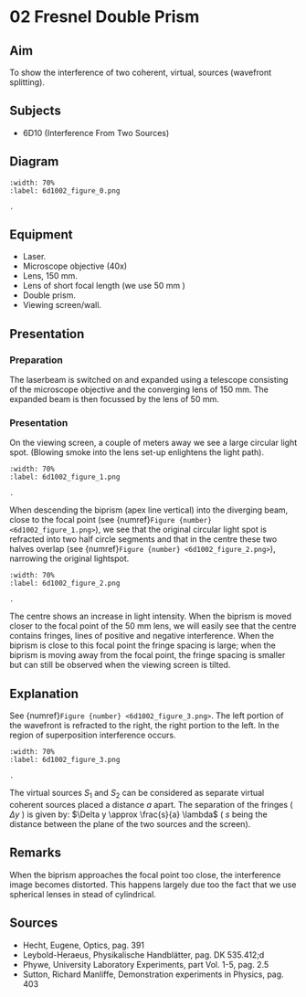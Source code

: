 # 02 Fresnel Double Prism 
    
  
## Aim   
 To show the interference of two coherent, virtual, sources (wavefront splitting).    
  
## Subjects   
* 6D10 (Interference From Two Sources)   

## Diagram
   
```{figure} figures/figure_0.png  
:width: 70%  
:label: 6d1002_figure_0.png  

. 
```

## Equipment
- Laser.
- Microscope objective (40x)
- Lens, $150 \mathrm{~mm}$.
- Lens of short focal length (we use $50 \mathrm{~mm}$ )
- Double prism.
- Viewing screen/wall.

     
  
## Presentation   
### Preparation

The laserbeam is switched on and expanded using a telescope consisting of the microscope objective and the converging lens of $150 \mathrm{~mm}$. The expanded beam is then focussed by the lens of $50 \mathrm{~mm}$.

### Presentation

On the viewing screen, a couple of meters away we see a large circular light spot. (Blowing smoke into the lens set-up enlightens the light path).
```{figure} figures/figure_1.png  
:width: 70%  
:label: 6d1002_figure_1.png  

. 
```
When descending the biprism (apex line vertical) into the diverging beam, close to the focal point (see {numref}`Figure {number} <6d1002_figure_1.png>`), we see that the original circular light spot is refracted into two half circle segments and that in the centre these two halves overlap (see {numref}`Figure {number} <6d1002_figure_2.png>`), narrowing the original lightspot.   
```{figure} figures/figure_2.png  
:width: 70%  
:label: 6d1002_figure_2.png  

. 
```
The centre shows an increase in light intensity. When the biprism is moved closer to the focal point of the $50 \mathrm{~mm}$ lens, we will easily see that the centre contains fringes, lines of positive and negative interference. When the biprism is close to this focal point the fringe spacing is large; when the biprism is moving away from the focal point, the fringe spacing is smaller but can still be observed when the viewing screen is tilted.
  
## Explanation   
 See {numref}`Figure {number} <6d1002_figure_3.png>`. The left portion of the wavefront is refracted to the right, the right portion to the left. In the region of superposition interference occurs.  

```{figure} figures/figure_3.png  
:width: 70%  
:label: 6d1002_figure_3.png  

. 
```

The virtual sources $S_{1}$ and $S_{2}$ can be considered as separate virtual coherent sources placed a distance $a$ apart. The separation of the fringes ( $\Delta y$ ) is given by: $\Delta y \approx \frac{s}{a} \lambda$ ( $s$ being the distance between the plane of the two sources and the screen).    
  
## Remarks   
When the biprism approaches the focal point too close, the interference image becomes distorted. This happens largely due too the fact that we use spherical lenses in stead of cylindrical.    
  
## Sources
 *  Hecht, Eugene, Optics, pag. 391 
 *  Leybold-Heraeus, Physikalische Handblätter, pag. DK 535.412;d 
 *  Phywe, University Laboratory Experiments, part Vol. 1-5, pag. 2.5 
 *  Sutton, Richard Manliffe, Demonstration experiments in Physics, pag. 403
  